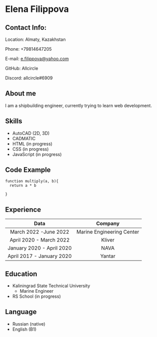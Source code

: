 # Elena Filippova

## Contact Info:
Location: Almaty, Kazakhstan

Phone: +79814647205

E-mail: e.filippova@yahoo.com

GitHub: Allcircle

Discord: allcircle#6909

## About me

I am a shipbuilding engineer, currently trying to learn web development.

## Skills
* AutoCAD (2D, 3D)
* CADMATIC
* HTML (in progress)
* CSS (in progress)
* JavaScript (in progress)

## Code Example
```
function multiply(a, b){
  return a * b
  
}
```

## Experience
Data | Company
:---:|:---:|
March 2022 -June 2022     | Marine Engineering Center
April 2020 - March 2022   | Kliver
January 2020 - April 2020 | NAVA
April 2017 - January 2020 | Yantar


## Education 
* Kaliningrad State Technical University
   + Marine Engineer
* RS School (in progress)

## Language
* Russian (native)
* English (B1)
